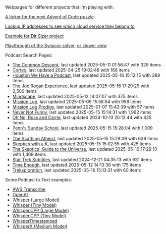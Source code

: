 Webpages for different projects that I'm playing with:

[A ticker for the next Advent of Code puzzle](https://seligman.github.io/aoc_ticker.html)

[Lookup IP addresses to see which cloud service they belong to](https://seligman.github.io/cloud-ips/index.html)

[Example for Dir Sizer project](https://seligman.github.io/dir_sizer/cost_example.html)

[Playthrough of the Synacor solver](https://seligman.github.io/synacor/run_script_speed.html), [or slower view](https://seligman.github.io/synacor/run_script.html)

Podcast Search Pages:
<!-- Podcasts Start -->
* [The Common Descent](https://seligman.github.io/podcasts/common_descent/common_descent.html), last updated 2025-05-11 01:56:47 with 329 items
* [Cortex](https://seligman.github.io/podcasts/cortex_pod/cortex_pod.html), last updated 2025-04-25 19:02:48 with 166 items
* [Houston We Have a Podcast](https://seligman.github.io/podcasts/houston_we_have_a_podcast/houston_we_have_a_podcast.html), last updated 2025-05-16 15:12:15 with 389 items
* [The Joe Rogan Experience](https://seligman.github.io/podcasts/jre/jre.html), last updated 2025-05-16 17:29:29 with 2,500 items
* [Mindscape](https://seligman.github.io/podcasts/mindscape/mindscape.html), last updated 2025-05-12 14:07:07 with 375 items
* [Mission Log](https://seligman.github.io/podcasts/mission_log/mission_log.html), last updated 2025-05-09 15:58:54 with 958 items
* [Mission Log Prodigy](https://seligman.github.io/podcasts/ml_prodigy/ml_prodigy.html), last updated 2025-01-07 15:42:39 with 57 items
* [Never Not Funny](https://seligman.github.io/podcasts/nevernotfunny/nevernotfunny.html), last updated 2025-05-15 15:14:31 with 1,962 items
* [Oh No, Ross and Carrie](https://seligman.github.io/podcasts/oh_no/oh_no.html), last updated 2024-10-13 20:12:44 with 425 items
* [Penn's Sunday School](https://seligman.github.io/podcasts/penn_sunday_school/penn_sunday_school.html), last updated 2025-05-15 15:28:04 with 1,009 items
* [The Scathing Atheist](https://seligman.github.io/podcasts/scathing/scathing.html), last updated 2025-05-15 15:28:09 with 639 items
* [Skeptics with a K](https://seligman.github.io/podcasts/swak/swak.html), last updated 2025-05-15 15:02:55 with 425 items
* [The Skeptics' Guide to the Universe](https://seligman.github.io/podcasts/sgu/sgu.html), last updated 2025-05-10 17:29:10 with 1,469 items
* [Star Trek Subtitles](https://seligman.github.io/star_trek_subtitles/star_trek_subtitles.html), last updated 2024-12-21 04:35:13 with 931 items
* [Time Enough](https://seligman.github.io/podcasts/time_enough/time_enough.html), last updated 2025-05-12 14:13:36 with 175 items
* [Treksploration](https://seligman.github.io/podcasts/treksploration/treksploration.html), last updated 2025-05-16 15:13:31 with 60 items
<!-- Podcasts End -->

Some Podcast to Text examples:
* [AWS Transcribe](https://seligman.github.io/podcast_to_text/Example-Results-AWS-Transcribe.html)
* [OpenAI](https://seligman.github.io/podcast_to_text/Example-Results-OpenAI.html)
* [Whisper (Large Model)](https://seligman.github.io/podcast_to_text/Example-Results-Whisper-Large.html)
* [Whisper (Tiny Model)](https://seligman.github.io/podcast_to_text/Example-Results-Whisper-Tiny.html)
* [Whisper.CPP (Large Model)](https://seligman.github.io/podcast_to_text/Example-Results-Whisper_CPP-Large.html)
* [Whisper.CPP (Tiny Model)](https://seligman.github.io/podcast_to_text/Example-Results-Whisper_CPP-Tiny.html)
* [WhisperTimestamped](https://seligman.github.io/podcast_to_text/Example-Results-WhisperTimestamped-Medium.html)
* [WhisperX (Medium Model)](https://seligman.github.io/podcast_to_text/Example-Results-WhisperX-Medium.html)
